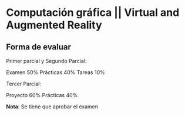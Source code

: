 # Computación gráfica || Virtual and Augmented Reality

## Forma de evaluar 

Primer parcial y Segundo Parcial: 

Examen 50% 
Prácticas 40%
Tareas 10%

Tercer Parcial:

Proyecto 60%
Prácticas 40%

**Nota**: Se tiene que aprobar el examen 
